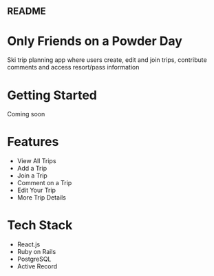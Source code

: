## README

# Only Friends on a Powder Day
Ski trip planning app where users create, edit and join trips, contribute comments and access resort/pass information
# Getting Started
Coming soon
# Features
* View All Trips
* Add a Trip
* Join a Trip
* Comment on a Trip
* Edit Your Trip
* More Trip Details

# Tech Stack
* React.js
* Ruby on Rails
* PostgreSQL
* Active Record